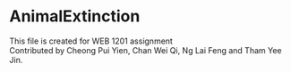 # AnimalExtinction

This file is created for WEB 1201 assignment
<br>
Contributed by Cheong Pui Yien, Chan Wei Qi, Ng Lai Feng and Tham Yee Jin.
